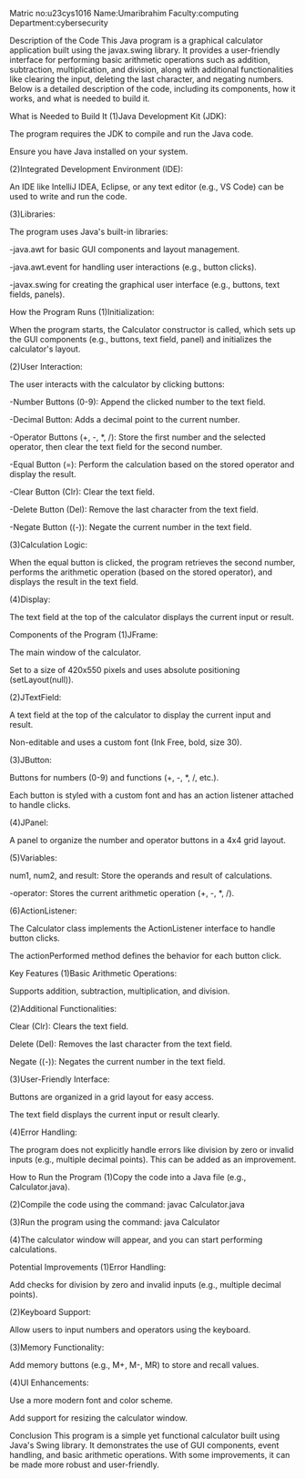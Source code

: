 Matric no:u23cys1016
Name:Umaribrahim
Faculty:computing
Department:cybersecurity

Description of the Code
This Java program is a graphical calculator application built using the javax.swing library. It provides a user-friendly interface for performing basic arithmetic operations such as addition, subtraction, multiplication, and division, along with additional functionalities like clearing the input, deleting the last character, and negating numbers. Below is a detailed description of the code, including its components, how it works, and what is needed to build it.

What is Needed to Build It
(1)Java Development Kit (JDK):

The program requires the JDK to compile and run the Java code.

Ensure you have Java installed on your system.

(2)Integrated Development Environment (IDE):

An IDE like IntelliJ IDEA, Eclipse, or any text editor (e.g., VS Code) can be used to write and run the code.

(3)Libraries:

The program uses Java's built-in libraries:

-java.awt for basic GUI components and layout management.

-java.awt.event for handling user interactions (e.g., button clicks).

-javax.swing for creating the graphical user interface (e.g., buttons, text fields, panels).

How the Program Runs
(1)Initialization:

When the program starts, the Calculator constructor is called, which sets up the GUI components (e.g., buttons, text field, panel) and initializes the calculator's layout.

(2)User Interaction:

The user interacts with the calculator by clicking buttons:

-Number Buttons (0-9): Append the clicked number to the text field.

-Decimal Button: Adds a decimal point to the current number.

-Operator Buttons (+, -, *, /): Store the first number and the selected operator, then clear the text field for the second number.

-Equal Button (=): Perform the calculation based on the stored operator and display the result.

-Clear Button (Clr): Clear the text field.

-Delete Button (Del): Remove the last character from the text field.

-Negate Button ((-)): Negate the current number in the text field.

(3)Calculation Logic:

When the equal button is clicked, the program retrieves the second number, performs the arithmetic operation (based on the stored operator), and displays the result in the text field.

(4)Display:

The text field at the top of the calculator displays the current input or result.

Components of the Program
(1)JFrame:

The main window of the calculator.

Set to a size of 420x550 pixels and uses absolute positioning (setLayout(null)).

(2)JTextField:

A text field at the top of the calculator to display the current input and result.

Non-editable and uses a custom font (Ink Free, bold, size 30).

(3)JButton:

Buttons for numbers (0-9) and functions (+, -, *, /, etc.).

Each button is styled with a custom font and has an action listener attached to handle clicks.

(4)JPanel:

A panel to organize the number and operator buttons in a 4x4 grid layout.

(5)Variables:

num1, num2, and result: Store the operands and result of calculations.

-operator: 
Stores the current arithmetic operation (+, -, *, /).

(6)ActionListener:

The Calculator class implements the ActionListener interface to handle button clicks.

The actionPerformed method defines the behavior for each button click.

Key Features
(1)Basic Arithmetic Operations:

Supports addition, subtraction, multiplication, and division.

(2)Additional Functionalities:

Clear (Clr): Clears the text field.

Delete (Del): Removes the last character from the text field.

Negate ((-)): Negates the current number in the text field.

(3)User-Friendly Interface:

Buttons are organized in a grid layout for easy access.

The text field displays the current input or result clearly.

(4)Error Handling:

The program does not explicitly handle errors like division by zero or invalid inputs (e.g., multiple decimal points). This can be added as an improvement.

How to Run the Program
(1)Copy the code into a Java file (e.g., Calculator.java).

(2)Compile the code using the command:
javac Calculator.java

(3)Run the program using the command:
java Calculator

(4)The calculator window will appear, and you can start performing calculations.

Potential Improvements
(1)Error Handling:

Add checks for division by zero and invalid inputs (e.g., multiple decimal points).

(2)Keyboard Support:

Allow users to input numbers and operators using the keyboard.

(3)Memory Functionality:

Add memory buttons (e.g., M+, M-, MR) to store and recall values.

(4)UI Enhancements:

Use a more modern font and color scheme.

Add support for resizing the calculator window.

Conclusion
This program is a simple yet functional calculator built using Java's Swing library. It demonstrates the use of GUI components, event handling, and basic arithmetic operations. With some improvements, it can be made more robust and user-friendly.
